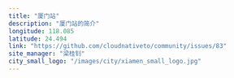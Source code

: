 ```yaml
---
title: "厦门站"
description: "厦门站的简介"
longitude: 118.085
latitude: 24.494
link: "https://github.com/cloudnativeto/community/issues/83"
site_manager: "梁桂钊"
city_small_logo: "/images/city/xiamen_small_logo.jpg"
---
```

